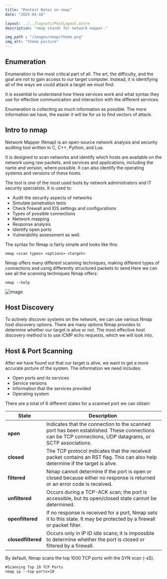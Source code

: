```yaml
---
title: "Pentest Notes on nmap"
date: "2025-04-16"

layout: ../../layouts/PostLayout.astro
description: "nmap stands for network mapper."

img_path : "/images/nmap/theme.png"
img_alt: "theme picture"
---
```

## Enumeration

Enumeration is the most critical part of all. The art, the difficulty, and the goal are not to gain access to our target computer. Instead, it is identifying all of the ways we could attack a target we must find.

It is essential to understand how these services work and what syntax they use for effective communication and interaction with the different services. 

Enumeration is collecting as much information as possible. The more information we have, the easier it will be for us to find vectors of attack.

## Intro to nmap

Network Mapper (Nmap) is an open-source network analysis and security auditing tool written in C, C++, Python, and Lua.

It is designed to scan networks and identify which hosts are available on the network using raw packets, and services and applications, including the name and version, where possible. It can also identify the operating systems and versions of these hosts.

The tool is one of the most used tools by network administrators and IT security specialists. It is used to:

- Audit the security aspects of networks
- Simulate penetration tests
- Check firewall and IDS settings and configurations
- Types of possible connections
- Network mapping
- Response analysis
- Identify open ports
- Vulnerability assessment as well.

The syntax for Nmap is fairly simple and looks like this:

```
nmap <scan types> <options> <target>
```

Nmap offers many different scanning techniques, making different types of connections and using differently structured packets to send.Here we can see all the scanning techniques Nmap offers:

```
nmap --help
```

![image](/images/nmap/nmaphelp.png)

## Host Discovery

To actively discover systems on the network, we can use various Nmap host discovery options. There are many options Nmap provides to determine whether our target is alive or not. The most effective host discovery method is to use ICMP echo requests, which we will look into.

## Host & Port Scanning

After we have found out that our target is alive, we want to get a more accurate picture of the system. The information we need includes:

- Open ports and its services
- Service versions
- Information that the services provided
- Operating system

There are a total of 6 different states for a scanned port we can obtain:

| **State** | **Description** |
| --- | --- |
| **open** | Indicates that the connection to the scanned port has been established. These connections can be TCP connections, UDP datagrams, or SCTP associations. |
| **closed** | The TCP protocol indicates that the received packet contains an RST flag. This can also help determine if the target is alive. |
| **filtered** | Nmap cannot determine if the port is open or closed because either no response is returned or an error code is received. |
| **unfiltered** | Occurs during a TCP-ACK scan; the port is accessible, but its open/closed state cannot be determined. |
| **openfiltered** | If no response is received for a port, Nmap sets it to this state. It may be protected by a firewall or packet filter. |
| **closedfiltered** | Occurs only in IP ID idle scans; it is impossible to determine whether the port is closed or filtered by a firewall. |

By default, Nmap scans the top 1000 TCP ports with the SYN scan (-sS).

```
#Scanning Top 10 TCP Ports 
nmap ip --top-ports=10
```